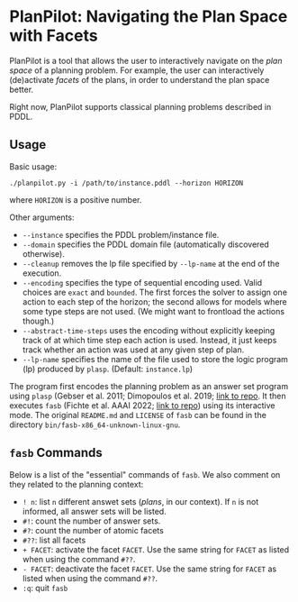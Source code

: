 # PlanPilot: Navigating the Plan Space with Facets

PlanPilot is a tool that allows the user to interactively navigate on the *plan
space* of a planning problem. For example, the user can interactively
(de)activate *facets* of the plans, in order to understand the plan space
better.

Right now, PlanPilot supports classical planning problems described in PDDL.

## Usage

Basic usage:

```
./planpilot.py -i /path/to/instance.pddl --horizon HORIZON
```

where `HORIZON` is a positive number.

Other arguments:

- `--instance` specifies the PDDL problem/instance file.
- `--domain` specifies the PDDL domain file (automatically discovered otherwise).
- `--cleanup` removes the lp file specified by `--lp-name` at the end of the
  execution.
- `--encoding` specifies the type of sequential encoding used. Valid choices are
  `exact` and `bounded`. The first forces the solver to assign one action to
  each step of the horizon; the second allows for models where some type steps
  are not used. (We might want to frontload the actions though.)
- `--abstract-time-steps` uses the encoding without explicitly keeping track of
  at which time step each action is used. Instead, it just keeps track whether
  an action was used at any given step of plan.
- `--lp-name` specifies the name of the file used to store the logic program
  (lp) produced by `plasp`. (Default: `instance.lp`)

The program first encodes the planning problem as an answer set program using
`plasp` (Gebser et al. 2011; Dimopoulos et al. 2019; [link to
repo](https://github.com/potassco/plasp). It then executes `fasb` (Fichte et
al. AAAI 2022; [link to repo](https://github.com/drwadu/fasb)) using its
interactive mode. The original `README.md` and `LICENSE` of `fasb` can be found
in the directory `bin/fasb-x86_64-unknown-linux-gnu`.

## `fasb` Commands

Below is a list of the "essential" commands of `fasb`. We also comment on they related to the planning context:

- `! n`: list `n` different answet sets (*plans*, in our context). If `n` is not informed,
  all answer sets will be listed.
- `#!`: count the number of answer sets.
- `#?`: count the number of atomic facets
- `#??`: list all facets
- `+ FACET`: activate the facet `FACET`. Use the same string for `FACET` as
  listed when using the command `#??`.
- `- FACET`: deactivate the facet `FACET`. Use the same string for `FACET` as
  listed when using the command `#??`.
- `:q`: quit `fasb`
